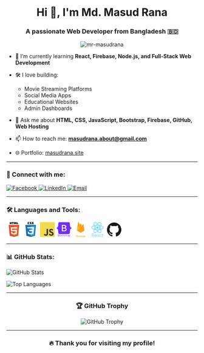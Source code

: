 <h1 align="center">Hi 👋, I'm Md. Masud Rana</h1>
<h3 align="center">A passionate Web Developer from Bangladesh 🇧🇩</h3>

<p align="center">
  <img src="https://komarev.com/ghpvc/?username=mr-masudrana&label=Profile%20views&color=0e75b6&style=flat" alt="mr-masudrana" />
</p>

- 🌱 I’m currently learning **React, Firebase, Node.js, and Full-Stack Web Development**

- 🛠️ I love building:
  - Movie Streaming Platforms  
  - Social Media Apps  
  - Educational Websites  
  - Admin Dashboards

- 💬 Ask me about **HTML, CSS, JavaScript, Bootstrap, Firebase, GitHub, Web Hosting**

- 📫 How to reach me: **masudrana.about@gmail.com**

- 🌐 Portfolio: [masudrana.site](https://masudrana.site)

---

<h3 align="left">🔗 Connect with me:</h3>
<p align="left">
  <a href="https://facebook.com/mdmasudrana.fb" target="_blank">
    <img src="https://cdn-icons-png.flaticon.com/512/733/733547.png" alt="Facebook" height="30" width="30" />
  </a>
  <a href="https://linkedin.com/in/rana-mdmasud" target="_blank">
    <img src="https://cdn-icons-png.flaticon.com/512/174/174857.png" alt="LinkedIn" height="30" width="30" />
  </a>
  <a href="mailto:masudrana.about@gmail.com">
    <img src="https://cdn-icons-png.flaticon.com/512/732/732200.png" alt="Email" height="30" width="30" />
  </a>
</p>

---

<h3 align="left">🛠️ Languages and Tools:</h3>
<p align="left">
  <img src="https://raw.githubusercontent.com/devicons/devicon/master/icons/html5/html5-original-wordmark.svg" alt="HTML5" width="40" height="40"/>
  <img src="https://raw.githubusercontent.com/devicons/devicon/master/icons/css3/css3-original-wordmark.svg" alt="CSS3" width="40" height="40"/>
  <img src="https://raw.githubusercontent.com/devicons/devicon/master/icons/javascript/javascript-original.svg" alt="JavaScript" width="40" height="40"/>
  <img src="https://raw.githubusercontent.com/devicons/devicon/master/icons/bootstrap/bootstrap-plain-wordmark.svg" alt="Bootstrap" width="40" height="40"/>
  <img src="https://raw.githubusercontent.com/devicons/devicon/master/icons/firebase/firebase-plain-wordmark.svg" alt="Firebase" width="40" height="40"/>
  <img src="https://raw.githubusercontent.com/devicons/devicon/master/icons/react/react-original-wordmark.svg" alt="React" width="40" height="40"/>
  <img src="https://raw.githubusercontent.com/devicons/devicon/master/icons/github/github-original.svg" alt="GitHub" width="40" height="40"/>
</p>

---

<h3>📊 GitHub Stats:</h3>

<p align="left">
  <img src="https://github-readme-stats.vercel.app/api?username=mr-masudrana&show_icons=true&locale=en" alt="GitHub Stats" />
</p>

<p align="left">
  <img src="https://github-readme-stats.vercel.app/api/top-langs/?username=mr-masudrana&layout=compact" alt="Top Languages" />
</p>

---

<h3 align="center">🏆 GitHub Trophy</h3>
<p align="center">
  <img src="https://github-profile-trophy.vercel.app/?username=mr-masudrana&theme=algolia" alt="GitHub Trophy" />
</p>

---

<h3 align="center">🔥 Thank you for visiting my profile!</h3>
